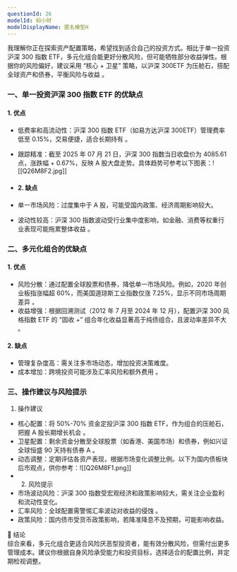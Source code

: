 ```yaml
---
questionId: 26
modelId: 蚂小财
modelDisplayName: 匿名模型H
---
```

我理解你正在探索资产配置策略，希望找到适合自己的投资方式。相比于单一投资沪深 300 指数 ETF，多元化组合能更好分散风险，但可能牺牲部分收益弹性。根据你的风险偏好，建议采用 “核心 + 卫星” 策略，以沪深 300ETF 为压舱石，搭配全球资产和债券，平衡风险与收益 。

### 一、单一投资沪深 300 指数 ETF 的优缺点

#### 1. 优点

- 低费率和高流动性：沪深 300 指数 ETF（如易方达沪深 300ETF）管理费率低至 0.15%，交易便捷，适合长期持有 。
- 跟踪精准：截至 2025 年 07 月 21 日，沪深 300 指数当日收盘价为 4085.61 点，涨跌幅 + 0.67%，反映 A 股大盘走势。具体趋势可参考以下图表：![[Q26M8F2.jpg]]
- #### 2. 缺点

- 单一市场风险：过度集中于 A 股，可能受国内政策、经济周期影响较大。
- 波动性较高：沪深 300 指数波动受行业集中度影响，如金融、消费等权重行业表现可能拖累整体收益 。

### 二、多元化组合的优缺点

#### 1. 优点

- 风险分散：通过配置全球股票和债券，降低单一市场风险。例如，2020 年创业板指涨幅超 60%，而美国道琼斯工业指数仅涨 7.25%，显示不同市场周期差异 。
- 收益增强：根据回溯测试（2012 年 7 月至 2024 年 12 月），配置沪深 300 风格指数 ETF 的 “固收 +” 组合年化收益显著高于纯债组合，且波动率差异不大 。

#### 2. 缺点

- 管理复杂度高：需关注多市场动态，增加投资决策难度。
- 成本增加：跨境投资可能涉及汇率风险和额外费用 。

### 三、操作建议与风险提示
1. 操作建议
- 核心配置：将 50%-70% 资金定投沪深 300 指数 ETF，作为组合的压舱石，把握 A 股长期增长机会 。
- 卫星配置：剩余资金分散至全球股票（如香港、美国市场）和债券，例如兴证全球恒盛 90 天持有债券 A 。
- 动态调整：定期评估各资产表现，根据市场变化调整比例。以下为国内债板块后市观点，供你参考：![[Q26M8F1.png]]
- 2. 风险提示
- 市场波动风险：沪深 300 指数受宏观经济和政策影响较大，需关注企业盈利和流动性变化。
- 汇率风险：全球配置需警惕汇率波动对收益的侵蚀 。
- 政策风险：国内债市受货币政策影响，若降准降息不及预期，可能影响收益。

  

💫 结论  
综合来看，多元化组合更适合风险厌恶型投资者，能有效分散风险，但需付出更多管理成本。建议你根据自身风险承受能力和投资目标，选择适合的配置比例，并定期检视调整。